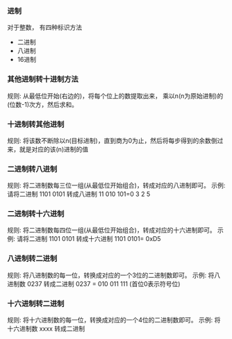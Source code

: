 ### 进制
对于整数， 有四种标识方法
* 二进制
* 八进制
* 16进制

### 其他进制转十进制方法

规则: 从最低位开始(右边的)，将每个位上的数提取出来， 乘以n(n为原始进制)的(位数-1)次方，然后求和。
### 十进制转其他进制
规则: 将该数不断除以n(目标进制)，直到商为0为止，然后将每步得到的余数倒过来，就是对应的该(n)进制的值

### 二进制转八进制
规则: 将二进制数每三位一组(从最低位开始组合)，转成对应的八进制即可。 示例: 请将二进制 1101 0101 转成八进制
11 010 101=0 3 2 5

### 二进制转十六进制
规则: 将二进制数每四位一组(从最低位开始组合)，转成对应的十六进制即可。 示例: 请将二进制 1101 0101 转成十六进制
1101 0101= 0xD5

### 八进制转二进制
规则: 将八进制数的每一位，转换成对应的一个3位的二进制数即可。
示例: 将八进制数 0237 转成二进制
0237 =  010 011 111 (首位0表示符号位)


### 十六进制转二进制
规则: 将十六进制数的每一位，转换成对应的一个4位的二进制数即可。
示例: 将十六进制数 xxxx 转成二进制
